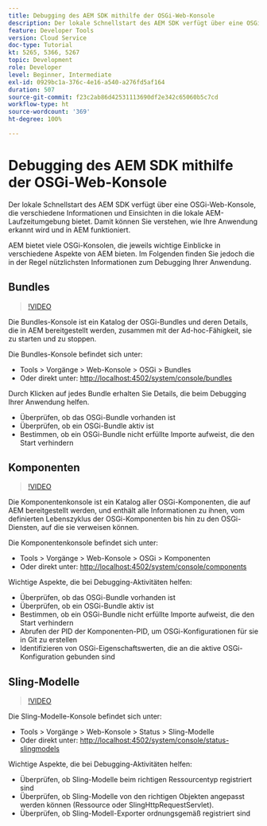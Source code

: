 ```yaml
---
title: Debugging des AEM SDK mithilfe der OSGi-Web-Konsole
description: Der lokale Schnellstart des AEM SDK verfügt über eine OSGi-Web-Konsole, die verschiedene Informationen und Einsichten in die lokale AEM-Laufzeitumgebung bietet. Damit können Sie verstehen, wie Ihre Anwendung erkannt wird und in AEM funktioniert.
feature: Developer Tools
version: Cloud Service
doc-type: Tutorial
kt: 5265, 5366, 5267
topic: Development
role: Developer
level: Beginner, Intermediate
exl-id: 0929bc1a-376c-4e16-a540-a276fd5af164
duration: 507
source-git-commit: f23c2ab86d42531113690df2e342c65060b5c7cd
workflow-type: ht
source-wordcount: '369'
ht-degree: 100%

---
```


# Debugging des AEM SDK mithilfe der OSGi-Web-Konsole

Der lokale Schnellstart des AEM SDK verfügt über eine OSGi-Web-Konsole, die verschiedene Informationen und Einsichten in die lokale AEM-Laufzeitumgebung bietet. Damit können Sie verstehen, wie Ihre Anwendung erkannt wird und in AEM funktioniert.

AEM bietet viele OSGi-Konsolen, die jeweils wichtige Einblicke in verschiedene Aspekte von AEM bieten. Im Folgenden finden Sie jedoch die in der Regel nützlichsten Informationen zum Debugging Ihrer Anwendung.

## Bundles

>[!VIDEO](https://video.tv.adobe.com/v/34335?quality=12&learn=on)

Die Bundles-Konsole ist ein Katalog der OSGi-Bundles und deren Details, die in AEM bereitgestellt werden, zusammen mit der Ad-hoc-Fähigkeit, sie zu starten und zu stoppen.

Die Bundles-Konsole befindet sich unter:

+ Tools > Vorgänge > Web-Konsole > OSGi > Bundles
+ Oder direkt unter: [http://localhost:4502/system/console/bundles](http://localhost:4502/system/console/bundles)

Durch Klicken auf jedes Bundle erhalten Sie Details, die beim Debugging Ihrer Anwendung helfen.

+ Überprüfen, ob das OSGi-Bundle vorhanden ist
+ Überprüfen, ob ein OSGi-Bundle aktiv ist
+ Bestimmen, ob ein OSGi-Bundle nicht erfüllte Importe aufweist, die den Start verhindern

## Komponenten

>[!VIDEO](https://video.tv.adobe.com/v/34336?quality=12&learn=on)

Die Komponentenkonsole ist ein Katalog aller OSGi-Komponenten, die auf AEM bereitgestellt werden, und enthält alle Informationen zu ihnen, vom definierten Lebenszyklus der OSGi-Komponenten bis hin zu den OSGi-Diensten, auf die sie verweisen können.

Die Komponentenkonsole befindet sich unter:

+ Tools > Vorgänge > Web-Konsole > OSGi > Komponenten
+ Oder direkt unter: [http://localhost:4502/system/console/components](http://localhost:4502/system/console/components)

Wichtige Aspekte, die bei Debugging-Aktivitäten helfen:

+ Überprüfen, ob das OSGi-Bundle vorhanden ist
+ Überprüfen, ob ein OSGi-Bundle aktiv ist
+ Bestimmen, ob ein OSGi-Bundle nicht erfüllte Importe aufweist, die den Start verhindern
+ Abrufen der PID der Komponenten-PID, um OSGi-Konfigurationen für sie in Git zu erstellen
+ Identifizieren von OSGi-Eigenschaftswerten, die an die aktive OSGi-Konfiguration gebunden sind

## Sling-Modelle

>[!VIDEO](https://video.tv.adobe.com/v/34337?quality=12&learn=on)

Die Sling-Modelle-Konsole befindet sich unter:

+ Tools > Vorgänge > Web-Konsole > Status > Sling-Modelle
+ Oder direkt unter: [http://localhost:4502/system/console/status-slingmodels](http://localhost:4502/system/console/status-slingmodels)

Wichtige Aspekte, die bei Debugging-Aktivitäten helfen:

+ Überprüfen, ob Sling-Modelle beim richtigen Ressourcentyp registriert sind
+ Überprüfen, ob Sling-Modelle von den richtigen Objekten angepasst werden können (Ressource oder SlingHttpRequestServlet).
+ Überprüfen, ob Sling-Modell-Exporter ordnungsgemäß registriert sind
